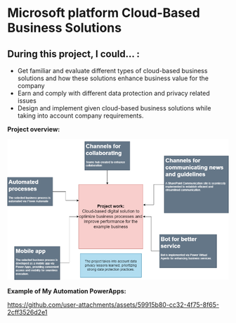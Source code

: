 # Microsoft platform Cloud-Based Business Solutions

## During this project, I could... :
- Get familiar and evaluate different types of cloud-based business solutions and how these solutions enhance business value for the company
- Earn and comply with different data protection and privacy related issues
- Design and implement given cloud-based business solutions while taking into account company requirements.

**Project overview:**

<img src="/project-work.drawio.png">

**Example of My Automation PowerApps:**

https://github.com/user-attachments/assets/59915b80-cc32-4f75-8f65-2cff3526d2e1

